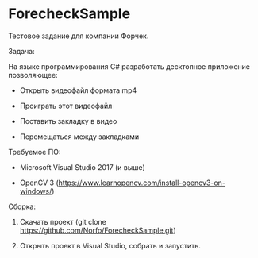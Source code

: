 # ForecheckSample

Тестовое задание для компании Форчек.

Задача:

На языке программирования C# разработать десктопное приложение позволяющее:

- Открыть видеофайл формата mp4 

- Проиграть этот видеофайл

- Поставить закладку в видео

- Перемещаться между закладками

Требуемое ПО:

* Microsoft Visual Studio 2017 (и выше)

* OpenCV 3 (https://www.learnopencv.com/install-opencv3-on-windows/)

Сборка:

1. Скачать проект (git clone https://github.com/Norfo/ForecheckSample.git)

2. Открыть проект в Visual Studio, собрать и запустить.
